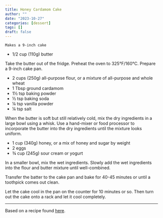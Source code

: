 ```yaml
---
title: Honey Cardamom Cake
author: ""
date: "2023-10-27"
categories: [dessert]
tags: []
draft: false
---
```


`Makes a 9-inch cake`

- 1/2 cup (110g) butter

Take the butter out of the fridge. Preheat the oven to 325°F/160°C. Prepare a 9-inch cake pan.

- 2 cups (250g) all-purpose flour, or a mixture of all-purpose and whole wheat
- 1 Tbsp ground cardamom
- 1½ tsp baking powder
- ½ tsp baking soda
- ¼ tsp vanilla powder
- ¼ tsp salt

When the butter is soft but still relatively cold, mix the dry ingredients in a large bowl using a whisk. Use a hand-mixer or food processor to incorporate the butter into the dry ingredients until the mixture looks uniform.

- 1 cup (340g) honey, or a mix of honey and sugar by weight
- 2 eggs
- ¾ cup (245g) sour cream or yogurt

In a smaller bowl, mix the wet ingredients. Slowly add the wet ingredients into the flour and butter mixture until well-combined.

Transfer the batter to the cake pan and bake for 40-45 minutes or until a toothpick comes out clean.

Let the cake cool in the pan on the counter for 10 minutes or so. Then turn out the cake onto a rack and let it cool completely.

---

Based on a recipe found <a href="https://brittanyspantry.com/2014/04/honey-cardamom-snack-cake/" target="_blank">here</a>.
